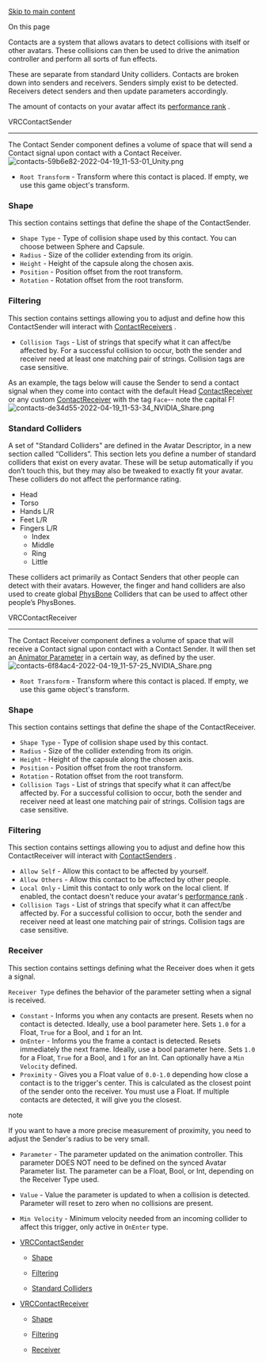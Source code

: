 [Skip to main content](https://creators.vrchat.com/avatars/avatar-dynamics/contacts/#__docusaurus_skipToContent_fallback)

On this page

Contacts are a system that allows avatars to detect collisions with itself or other avatars. These collisions can then be used to drive the animation controller and perform all sorts of fun effects.

These are separate from standard Unity colliders. Contacts are broken down into senders and receivers. Senders simply exist to be detected. Receivers detect senders and then update parameters accordingly.

The amount of contacts on your avatar affect its [performance rank](https://creators.vrchat.com/avatars/avatar-performance-ranking-system#pc-limits)
.

VRCContactSender[​](https://creators.vrchat.com/avatars/avatar-dynamics/contacts/#vrccontactsender "Direct link to VRCContactSender")

--------------------------------------------------------------------------------------------------------------------------------------

The Contact Sender component defines a volume of space that will send a Contact signal upon contact with a Contact Receiver. ![contacts-59b6e82-2022-04-19_11-53-01_Unity.png](https://creators.vrchat.com/assets/images/contacts-59b6e82-2022-04-19_11-53-01_Unity-6fd17647f33cd7fa11cd34dfb36cd908.png)

*   `Root Transform` - Transform where this contact is placed. If empty, we use this game object's transform.

### Shape[​](https://creators.vrchat.com/avatars/avatar-dynamics/contacts/#shape "Direct link to Shape")

This section contains settings that define the shape of the ContactSender.

*   `Shape Type` - Type of collision shape used by this contact. You can choose between Sphere and Capsule.
*   `Radius` - Size of the collider extending from its origin.
*   `Height` - Height of the capsule along the chosen axis.
*   `Position` - Position offset from the root transform.
*   `Rotation` - Rotation offset from the root transform.

### Filtering[​](https://creators.vrchat.com/avatars/avatar-dynamics/contacts/#filtering "Direct link to Filtering")

This section contains settings allowing you to adjust and define how this ContactSender will interact with [ContactReceivers](https://creators.vrchat.com/avatars/avatar-dynamics/contacts/#vrccontactreceiver)
.

*   `Collision Tags` - List of strings that specify what it can affect/be affected by. For a successful collision to occur, both the sender and receiver need at least one matching pair of strings. Collision tags are case sensitive.

As an example, the tags below will cause the Sender to send a contact signal when they come into contact with the default Head [ContactReceiver](https://creators.vrchat.com/avatars/avatar-dynamics/contacts/#vrccontactreceiver)
 or any custom [ContactReceiver](https://creators.vrchat.com/avatars/avatar-dynamics/contacts/#vrccontactreceiver)
 with the tag `Face`\-- note the capital F! ![contacts-de34d55-2022-04-19_11-53-34_NVIDIA_Share.png](<Base64-Image-Removed>)

### Standard Colliders[​](https://creators.vrchat.com/avatars/avatar-dynamics/contacts/#standard-colliders "Direct link to Standard Colliders")

A set of "Standard Colliders" are defined in the Avatar Descriptor, in a new section called “Colliders”. This section lets you define a number of standard colliders that exist on every avatar. These will be setup automatically if you don’t touch this, but they may also be tweaked to exactly fit your avatar. These colliders do not affect the performance rating.

*   Head
*   Torso
*   Hands L/R
*   Feet L/R
*   Fingers L/R
    *   Index
    *   Middle
    *   Ring
    *   Little

These colliders act primarily as Contact Senders that other people can detect with their avatars. However, the finger and hand colliders are also used to create global [PhysBone](https://creators.vrchat.com/avatars/avatar-dynamics/physbones)
 Colliders that can be used to affect other people’s PhysBones.

VRCContactReceiver[​](https://creators.vrchat.com/avatars/avatar-dynamics/contacts/#vrccontactreceiver "Direct link to VRCContactReceiver")

--------------------------------------------------------------------------------------------------------------------------------------------

The Contact Receiver component defines a volume of space that will receive a Contact signal upon contact with a Contact Sender. It will then set an [Animator Parameter](https://creators.vrchat.com/avatars/animator-parameters)
 in a certain way, as defined by the user. ![contacts-6f84ac4-2022-04-19_11-57-25_NVIDIA_Share.png](https://creators.vrchat.com/assets/images/contacts-6f84ac4-2022-04-19_11-57-25_NVIDIA_Share-fd1ddbd38f675ef7a72cd5d1922b0ee0.png)

*   `Root Transform` - Transform where this contact is placed. If empty, we use this game object's transform.

### Shape[​](https://creators.vrchat.com/avatars/avatar-dynamics/contacts/#shape-1 "Direct link to Shape")

This section contains settings that define the shape of the ContactReceiver.

*   `Shape Type` - Type of collision shape used by this contact.
*   `Radius` - Size of the collider extending from its origin.
*   `Height` - Height of the capsule along the chosen axis.
*   `Position` - Position offset from the root transform.
*   `Rotation` - Rotation offset from the root transform.
*   `Collision Tags` - List of strings that specify what it can affect/be affected by. For a successful collision to occur, both the sender and receiver need at least one matching pair of strings. Collision tags are case sensitive.

### Filtering[​](https://creators.vrchat.com/avatars/avatar-dynamics/contacts/#filtering-1 "Direct link to Filtering")

This section contains settings allowing you to adjust and define how this ContactReceiver will interact with [ContactSenders](https://creators.vrchat.com/avatars/avatar-dynamics/contacts/#vrccontactsender)
.

*   `Allow Self` - Allow this contact to be affected by yourself.
*   `Allow Others` - Allow this contact to be affected by other people.
*   `Local Only` - Limit this contact to only work on the local client. If enabled, the contact doesn't reduce your avatar's [performance rank](https://creators.vrchat.com/avatars/avatar-performance-ranking-system)
    .
*   `Collision Tags` - List of strings that specify what it can affect/be affected by. For a successful collision to occur, both the sender and receiver need at least one matching pair of strings. Collision tags are case sensitive.

### Receiver[​](https://creators.vrchat.com/avatars/avatar-dynamics/contacts/#receiver "Direct link to Receiver")

This section contains settings defining what the Receiver does when it gets a signal.

`Receiver Type` defines the behavior of the parameter setting when a signal is received.

*   `Constant` - Informs you when any contacts are present. Resets when no contact is detected. Ideally, use a bool parameter here. Sets `1.0` for a Float, `True` for a Bool, and `1` for an Int.
*   `OnEnter` - Informs you the frame a contact is detected. Resets immediately the next frame. Ideally, use a bool parameter here. Sets `1.0` for a Float, `True` for a Bool, and `1` for an Int. Can optionally have a `Min Velocity` defined.
*   `Proximity` - Gives you a Float value of `0.0-1.0` depending how close a contact is to the trigger's center. This is calculated as the closest point of the sender onto the receiver. You must use a Float. If multiple contacts are detected, it will give you the closest.

note

If you want to have a more precise measurement of proximity, you need to adjust the Sender's radius to be very small.

*   `Parameter` - The parameter updated on the animation controller. This parameter DOES NOT need to be defined on the synced Avatar Parameter list. The parameter can be a Float, Bool, or Int, depending on the Receiver Type used.
*   `Value` - Value the parameter is updated to when a collision is detected. Parameter will reset to zero when no collisions are present.
*   `Min Velocity` - Minimum velocity needed from an incoming collider to affect this trigger, only active in `OnEnter` type.

*   [VRCContactSender](https://creators.vrchat.com/avatars/avatar-dynamics/contacts/#vrccontactsender)
    *   [Shape](https://creators.vrchat.com/avatars/avatar-dynamics/contacts/#shape)
        
    *   [Filtering](https://creators.vrchat.com/avatars/avatar-dynamics/contacts/#filtering)
        
    *   [Standard Colliders](https://creators.vrchat.com/avatars/avatar-dynamics/contacts/#standard-colliders)
        
*   [VRCContactReceiver](https://creators.vrchat.com/avatars/avatar-dynamics/contacts/#vrccontactreceiver)
    *   [Shape](https://creators.vrchat.com/avatars/avatar-dynamics/contacts/#shape-1)
        
    *   [Filtering](https://creators.vrchat.com/avatars/avatar-dynamics/contacts/#filtering-1)
        
    *   [Receiver](https://creators.vrchat.com/avatars/avatar-dynamics/contacts/#receiver)